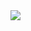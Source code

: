<img src="https://image.freepik.com/free-vector/geometric-background-with-text-of-coming-soon_1017-5069.jpg">
